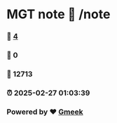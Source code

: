 # MGT note :link: /note 
### :page_facing_up: [4](/note/tag.html) 
### :speech_balloon: 0 
### :hibiscus: 12713 
### :alarm_clock: 2025-02-27 01:03:39 
### Powered by :heart: [Gmeek](https://github.com/Meekdai/Gmeek)
